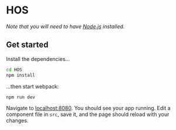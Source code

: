 # HOS

*Note that you will need to have [Node.js](https://nodejs.org) installed.*


## Get started

Install the dependencies...

```bash
cd HOS
npm install
```

...then start webpack:

```bash
npm run dev
```

Navigate to [localhost:8080](http://localhost:8080). You should see your app running. Edit a component file in `src`, save it, and the page should reload with your changes.